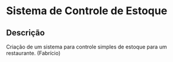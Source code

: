 # Sistema de Controle de Estoque

## Descrição
Criação de um sistema para controle simples de estoque para um restaurante. (Fabrício)